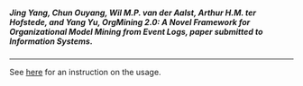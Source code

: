##### Jing Yang, Chun Ouyang, Wil M.P. van der Aalst, Arthur H.M. ter Hofstede, and Yang Yu, *OrgMining 2.0: A Novel Framework for Organizational Model Mining from Event Logs*, paper submitted to Information Systems.

----------
See [here](https://orgminer.readthedocs.io/en/latest/examples/infsyst2020yang-replicate.html) for an instruction on the usage.

